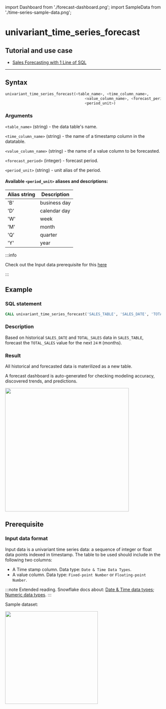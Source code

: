 import Dashboard from './forecast-dashboard.png';
import SampleData from './time-series-sample-data.png';

# univariant_time_series_forecast

## Tutorial and use case

-   [Sales Forecasting with 1 Line of SQL](/docs/tutorials/sales-forecasting-inside-snowflake/)

---

## Syntax

```sql
univariant_time_series_forecast(<table_name>, <time_column_name>,
                                    <value_column_name>, <forecast_period>,
                                    <period_unit>)
```

### Arguments

`<table_name>` (string) - the data table's name.

`<time_column_name>` (string) - the name of a timestamp column in the datatable.

`<value_column_name>` (string) - the name of a value column to be forecasted.

`<forecast_period>` (integer) - forecast period.

`<period_unit>` (string) - unit alias of the period.

#### **Available `<period_unit>` aliases and descriptions:**

| Alias string | Description  |
| ------------ | ------------ |
| 'B'          | business day |
| 'D'          | calendar day |
| 'W'          | week         |
| 'M'          | month        |
| 'Q'          | quarter      |
| 'Y'          | year         |

:::info

Check out the Input data prerequisite for this [here](#input-data-format)

:::

## Example

### SQL statement

```sql
CALL univariant_time_series_forecast('SALES_TABLE', 'SALES_DATE', 'TOTAL_SALES', 24, 'M');
```

### Description

Based on historical `SALES_DATE` and `TOTAL_SALES` data in `SALES_TABLE`, forecast the `TOTAL_SALES` value for the next `24` `M` (months).

### Result

All historical and forecasted data is materilized as a new table.

A forecast dashboard is auto-generated for checking modeling accuracy, discovered trends, and predictions.

<img src={Dashboard} width="400"/>

## Prerequisite

### Input data format

Input data is a univariant time series data: a sequence of integer or float data points indexed in timestamp. The table to be used should include in the following two columns:

-   A Time stamp column. Data type: `Date & Time Data Types`.
-   A value column. Data type: `Fixed-point Number` or `Floating-point Number`.

:::note
Extended reading. Snowflake docs about:
[Date & Time data types](https://docs.snowflake.com/en/sql-reference/data-types-numeric.html);
[Numeric data types](https://docs.snowflake.com/en/sql-reference/data-types-numeric.html).
:::

Sample dataset:

<img src={SampleData} width="300"/>
